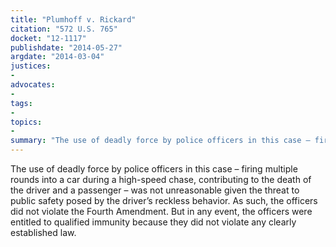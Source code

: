 ```yaml
---
title: "Plumhoff v. Rickard"
citation: "572 U.S. 765"
docket: "12-1117"
publishdate: "2014-05-27"
argdate: "2014-03-04"
justices:
- 
advocates:
- 
tags:
- 
topics:
- 
summary: "The use of deadly force by police officers in this case – firing multiple rounds into a car during a high-speed chase, contributing to the death of the driver and a passenger – was not unreasonable given the threat to public safety posed by the driver’s reckless behavior. As such, the officers did not violate the Fourth Amendment. But in any event, the officers were entitled to qualified immunity because they did not violate any clearly established law."
---
```

The use of deadly force by police officers in this case – firing multiple rounds into a car during a high-speed chase, contributing to the death of the driver and a passenger – was not unreasonable given the threat to public safety posed by the driver’s reckless behavior. As such, the officers did not violate the Fourth Amendment. But in any event, the officers were entitled to qualified immunity because they did not violate any clearly established law.

